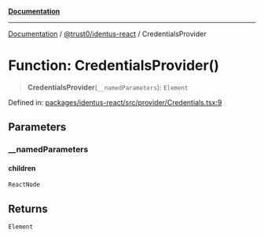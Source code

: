 [**Documentation**](../../../README.md)

***

[Documentation](../../../README.md) / [@trust0/identus-react](../README.md) / CredentialsProvider

# Function: CredentialsProvider()

> **CredentialsProvider**(`__namedParameters`): `Element`

Defined in: [packages/identus-react/src/provider/Credentials.tsx:9](https://github.com/trust0-project/identus/blob/69216c2306136a7e99c13571ddb5c7af3c45b791/packages/identus-react/src/provider/Credentials.tsx#L9)

## Parameters

### \_\_namedParameters

#### children

`ReactNode`

## Returns

`Element`
